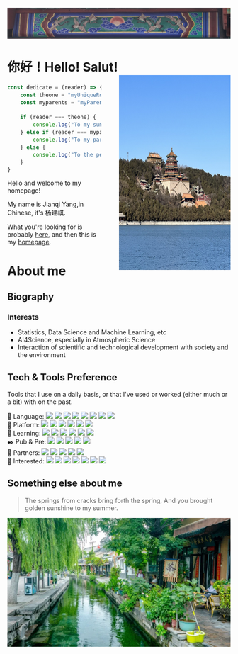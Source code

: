 ![image](images/daming.jpg)
# 你好！Hello! Salut!  <img align="right" src="images/yihe.jpg" style="height:440px;width:50%;margin-left:40px;" />
```JavaScript
const dedicate = (reader) => {
    const theone = "myUniqueRose";
    const myparents = "myParents";

    if (reader === theone) {
        console.log("To my summer...");
    } else if (reader === myparents) {
        console.log("To my parents...");
    } else {
        console.log("To the people who came here...");
    }
}
```
Hello and welcome to my homepage! 

My name is Jianqi Yang,in Chinese, it's 杨建祺.

What you're looking for is probably [here](Instruction.md), and then this is my [homepage](https://thinkswhat.github.io).

# About me
<!--
<div align="center">
        <a href="https://github.com/thinkswhat">
            <img src="https://img.shields.io/badge/-Github-000000?style=flat&logo=github&logoColor=ffffff" />
        <a href="">
            <img src="https://img.shields.io/badge/-LinkedIn-0077B5?style=flat&logo=linkedin&logoColor=ffffff" />
        <a href="https://x.com/LuckyYo70152293">
            <img src="https://img.shields.io/badge/-X-000000?style=flat&logo=x&logoColor=ffffff" />
        <a href="https://www.researchgate.net/profile/Jianqi-Yang-2">
            <img src="https://img.shields.io/badge/-ResearchGate-00CCBB?style=flat&logo=researchgate&logoColor=ffffff" />
        <a href="mailto:jianqiy4@gmail.com">
            <img src="https://img.shields.io/badge/-Gmail-D14836?style=flat&logo=gmail&logoColor=ffffff" />
-->

</div>
<!--
<div align="center">
  <table>
    <tr>
      <td align="center"><img src="https://github-readme-stats.vercel.app/api?username=thinkswhat&show_icons=true" /></td>
      <td align="center"><img src="https://github-readme-stats.vercel.app/api/top-langs/?username=dongyuanwai&layout=compact" /></td>
    </tr>
  </table>
</div>
-->

## Biography
### Interests
- Statistics, Data Science and Machine Learning, etc
- AI4Science, especially in Atmospheric Science
- Interaction of scientific and technological development with society and the environment
## Tech &amp; Tools Preference
Tools that I use on a daily basis, or that I've used or worked (either much or a bit) with on the past.
<div>
    📕 Language:
    <img src="https://img.shields.io/badge/-Python-3776AB?style=flat&logo=python&logoColor=FFFFFF">
    <img src="https://img.shields.io/badge/-R-276DC3?style=flat&logo=r&logoColor=ffffff">
    <img src="https://img.shields.io/badge/-Julia-9558B2?style=flat&logo=julia&logoColor=ffffff">
    <img src="https://img.shields.io/badge/-Matlab-0076A8?style=flat&logo=mathworks&logoColor=ffffff">
    <img src="https://img.shields.io/badge/-Rust-000000?style=flat&logo=rust&logoColor=ffffff">
    <img src="https://img.shields.io/badge/-Kotlin-7F52FF?style=flat&logo=kotlin&logoColor=ffffff">
    <img src="https://img.shields.io/badge/-SQL-336791?style=flat&logo=postgresql&logoColor=ffffff">
    <img src="https://img.shields.io/badge/-Ruby-CC342D?style=flat&logo=ruby&logoColor=ffffff">
<div>
    🔧 Platform:
    <img src="https://img.shields.io/badge/-Jupyter-F37626?style=flat&logo=jupyter&logoColor=ffffff">
    <img src="https://img.shields.io/badge/-RMarkdown-2C2D72?style=flat&logo=rmarkdown&logoColor=ffffff">
    <img src="https://img.shields.io/badge/-Docker-2496ED?style=flat&logo=docker&logoColor=ffffff">
    <img src="https://img.shields.io/badge/-MySQL-333333?style=flat&logo=mysql">
    <img src="https://img.shields.io/badge/-Azure-0078D4?style=flat&logo=microsoft-azure&logoColor=ffffff">
    <img src="https://img.shields.io/badge/-Google%20Cloud-4285F4?style=flat&logo=google-cloud&logoColor=ffffff">
<div>
    🤖 Learning:
    <img src="https://img.shields.io/badge/-Anaconda-44A833?style=flat&logo=anaconda&logoColor=ffffff">
    <img src="https://img.shields.io/badge/-PyTorch-EE4C2C?style=flat&logo=pytorch&logoColor=white">
    <img src="https://img.shields.io/badge/-Tensorflow-FF6F00?style=flat&logo=tensorflow&logoColor=white">
    <img src="https://img.shields.io/badge/-scikit--learn-F7931E?style=flat&logo=scikitlearn&logoColor=ffffff">
    <img src="https://img.shields.io/badge/-Keras-D00000?style=flat&logo=keras&logoColor=ffffff">
    <img src="https://img.shields.io/badge/-Stan-B12224?style=flat&logo=stan&logoColor=ffffff">
</div>	
    ✒️ Pub &amp; Pre:
    <img src="https://img.shields.io/badge/-LaTeX-008080?style=flat&logo=latex&logoColor=ffffff">
    <img src="https://img.shields.io/badge/-Markdown-000000?style=flat&logo=markdown&logoColor=ffffff">
    <img src="https://img.shields.io/badge/-AsciiDoc-E34F26?style=flat&logo=asciidoctor&logoColor=ffffff">
    <img src="https://img.shields.io/badge/-Quarto-0288D1?style=flat&logo=quarto&logoColor=ffffff">
    <img src="https://img.shields.io/badge/-Bookdown-1F77B4?style=flat&logo=rstudio&logoColor=ffffff">
<div>
    🔨 Partners:
    <img src="https://img.shields.io/badge/-PyCharm-000000?style=flat&logo=pycharm&logoColor=ffffff">
    <img src="https://img.shields.io/badge/-DataSpell-000000?style=flat&logo=datagrip&logoColor=ffffff">
    <img src="https://img.shields.io/badge/-IntelliJ%20IDEA-000000?style=flat&logo=intellij-idea&logoColor=ffffff">
    <img src="https://img.shields.io/badge/-VS%20Code-007ACC?style=flat&logo=visual-studio-code&logoColor=ffffff">
    <img src="https://img.shields.io/badge/-RStudio-75AADB?style=flat&logo=rstudio&logoColor=ffffff">
<div>
    🌟 Interested:
    <img src="https://img.shields.io/badge/-Linux-FCC624?style=flat&logo=linux&logoColor=000000">
    <img src="https://img.shields.io/badge/-Raspberry%20Pi-A22846?style=flat&logo=raspberry-pi&logoColor=ffffff">
    <img src="https://img.shields.io/badge/-Mathematica-DD1100?style=flat&logo=wolfram&logoColor=ffffff">
    <img src="https://img.shields.io/badge/-ESP32-003B46?style=flat&logo=espressif&logoColor=ffffff">
    <img src="https://img.shields.io/badge/-Arduino-00979D?style=flat&logo=arduino&logoColor=ffffff">
    <img src="https://img.shields.io/badge/-MicroPython-2B2B2B?style=flat&logo=micropython&logoColor=ffffff">
    <img src="https://img.shields.io/badge/-Haskell-5D4F85?style=flat&logo=haskell&logoColor=ffffff">
<div>

## Something else about me

> The springs from cracks bring forth the spring,
> And you brought golden sunshine to my summer.

![image](images/Qushuiting.png)

<!--
**thinkswhat/thinkswhat** is a ✨ _special_ ✨ repository because its `README.md` (this file) appears on your GitHub profile.

Here are some ideas to get you started:

- 🔭 I’m currently working on ...
- 🌱 I’m currently learning ...
- 👯 I’m looking to collaborate on ...
- 🤔 I’m looking for help with ...
- 💬 Ask me about ...
- 📫 How to reach me: ...
- 😄 Pronouns: ...
- ⚡ Fun fact: ...
-->
